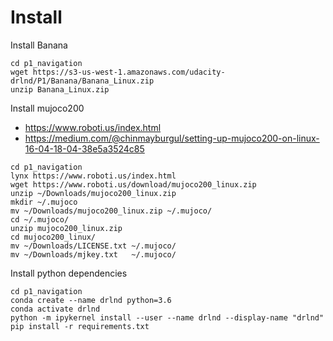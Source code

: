 # Install

Install Banana
```
cd p1_navigation
wget https://s3-us-west-1.amazonaws.com/udacity-drlnd/P1/Banana/Banana_Linux.zip
unzip Banana_Linux.zip
```

Install mujoco200
- https://www.roboti.us/index.html
- https://medium.com/@chinmayburgul/setting-up-mujoco200-on-linux-16-04-18-04-38e5a3524c85

```
cd p1_navigation
lynx https://www.roboti.us/index.html
wget https://www.roboti.us/download/mujoco200_linux.zip
unzip ~/Downloads/mujoco200_linux.zip 
mkdir ~/.mujoco
mv ~/Downloads/mujoco200_linux.zip ~/.mujoco/
cd ~/.mujoco/
unzip mujoco200_linux.zip 
cd mujoco200_linux/
mv ~/Downloads/LICENSE.txt ~/.mujoco/
mv ~/Downloads/mjkey.txt   ~/.mujoco/
```

Install python dependencies
```
cd p1_navigation
conda create --name drlnd python=3.6 
conda activate drlnd
python -m ipykernel install --user --name drlnd --display-name "drlnd"
pip install -r requirements.txt
```
